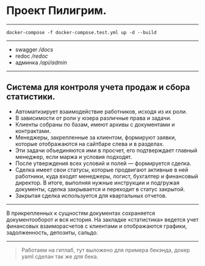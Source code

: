 # **Проект Пилигрим.**

___
```
docker-compose -f docker-compose.test.yml up -d --build
```
___

- swagger  */docs*   
- redoc    */redoc*
- админка  */api/admin*
___

## Система для контроля учета продаж и сбора статистики. 

* Автоматизирует взаимодействие работников, исходя из их роли.
* В зависимости от роли у юзера различные права и задачи.
* Клиенты собраны по базам, имеют архивы с документами и контрактами.
* Менеджеры, закрепленные за клиентом, формируют заявки, которые
отображаются на сайтбаре слева и в разделах. 
* Эти задачи объединяются ими в просчет, его подтверждает главный менеджер, 
если маржа и условия подходят.
* После утверждения всех условий и полей — формируется сделка. 
* Сделка имеет свои статусы, которые продвигают активные в ней работники, 
куда входят менеджеры, логист, бухгалтер и финансовый директор. 
В итоге, выполняя нужные инструкции и подгружая документы,
сделка закрывается и переходит в статус закрытой.
* Закрытая сделка используется для квартальных отчетов. 
___
В прикрепленных к сущностям документах сохраняется документооборот и вся история.
На закладке «статистика» ведется учет финансовых взаиморасчетов с клиентами и отображаются графики, задолженность, депозиты, сальдо. 
___

> Работаем на гитлаб, тут выложено для примера бекэнда, докер yaml сделан так же для бека.
